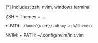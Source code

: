[*] Includes: zsh, nvim, windows terminal


ZSH
 	+ Themes
 	+ ...



	+ PATH: /home/{user}/.oh-my-zsh/themes/





NVIM:
	+ PATH: ~/.config/nvim/init.vim

